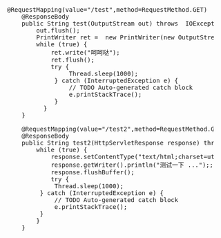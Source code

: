 <pre class="prettyprint lang-js linenums">   @RequestMapping(value="/test",method=RequestMethod.GET)
	   @ResponseBody
	   public String test(OutputStream out) throws  IOException{
		   out.flush();
	       PrintWriter ret =  new PrintWriter(new OutputStreamWriter(out,"UTF-8"),true);
		   while (true) {
			   ret.write("呵呵哒");
			   ret.flush();
			   try {
					Thread.sleep(1000);
				} catch (InterruptedException e) {
					// TODO Auto-generated catch block
					e.printStackTrace();
				}
			 }
	   }
	  
	   @RequestMapping(value="/test2",method=RequestMethod.GET)
	   @ResponseBody
	   public String test2(HttpServletResponse response) throws IOException{
		   while (true) {
			   response.setContentType("text/html;charset=utf-8");
			   response.getWriter().println("测试一下 ...");;
			   response.flushBuffer();
			   try {
				Thread.sleep(1000);
			} catch (InterruptedException e) {
				// TODO Auto-generated catch block
				e.printStackTrace();
			}
		   }
	   }</pre>